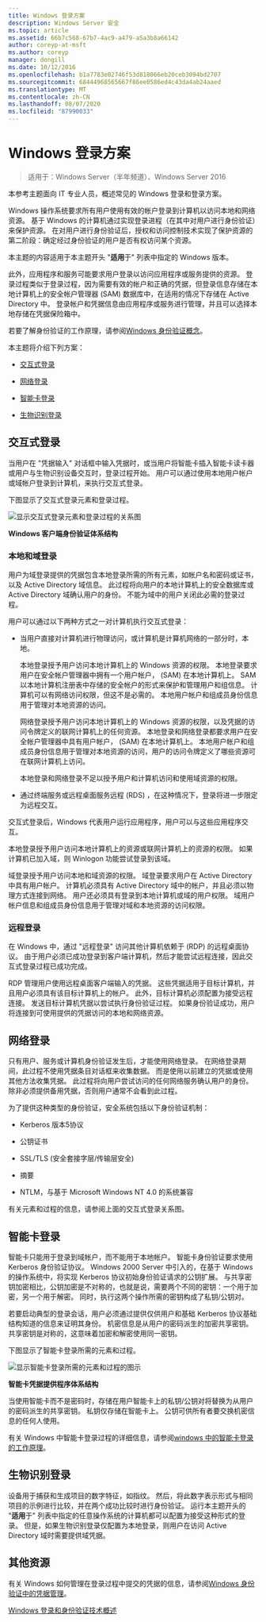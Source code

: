 ```yaml
---
title: Windows 登录方案
description: Windows Server 安全
ms.topic: article
ms.assetid: 66b7c568-67b7-4ac9-a479-a5a3b8a66142
author: coreyp-at-msft
ms.author: coreyp
manager: dongill
ms.date: 10/12/2016
ms.openlocfilehash: b1a7783e02746f53d818066eb20ceb3094bd2707
ms.sourcegitcommit: 68444968565667f86ee0586ed4c43da4ab24aaed
ms.translationtype: MT
ms.contentlocale: zh-CN
ms.lasthandoff: 08/07/2020
ms.locfileid: "87990033"
---
```

# <a name="windows-logon-scenarios"></a>Windows 登录方案

>适用于：Windows Server（半年频道）、Windows Server 2016

本参考主题面向 IT 专业人员，概述常见的 Windows 登录和登录方案。

Windows 操作系统要求所有用户使用有效的帐户登录到计算机以访问本地和网络资源。 基于 Windows 的计算机通过实现登录进程（在其中对用户进行身份验证）来保护资源。 在对用户进行身份验证后，授权和访问控制技术实现了保护资源的第二阶段：确定经过身份验证的用户是否有权访问某个资源。

本主题的内容适用于本主题开头 "**适用**于" 列表中指定的 Windows 版本。

此外，应用程序和服务可能要求用户登录以访问应用程序或服务提供的资源。 登录过程类似于登录过程，因为需要有效的帐户和正确的凭据，但登录信息存储在本地计算机上的安全帐户管理器 (SAM) 数据库中，在适用的情况下存储在 Active Directory 中。 登录帐户和凭据信息由应用程序或服务进行管理，并且可以选择本地存储在凭据保险箱中。

若要了解身份验证的工作原理，请参阅[Windows 身份验证概念](windows-authentication-concepts.md)。

本主题将介绍下列方案：

-   [交互式登录](#BKMK_InteractiveLogon)

-   [网络登录](#BKMK_NetworkLogon)

-   [智能卡登录](#BKMK_SmartCardLogon)

-   [生物识别登录](#BKMK_BioLogon)

## <a name="interactive-logon"></a><a name="BKMK_InteractiveLogon"></a>交互式登录
当用户在 "凭据输入" 对话框中输入凭据时，或当用户将智能卡插入智能卡读卡器或用户与生物识别设备交互时，登录过程开始。 用户可以通过使用本地用户帐户或域帐户登录到计算机，来执行交互式登录。

下图显示了交互式登录元素和登录过程。

![显示交互式登录元素和登录过程的关系图](../media/windows-logon-scenarios/AuthN_LSA_Architecture_Client.gif)

**Windows 客户端身份验证体系结构**

### <a name="local-and-domain-logon"></a><a name="BKMK_LocaDomainLogon"></a>本地和域登录
用户为域登录提供的凭据包含本地登录所需的所有元素，如帐户名和密码或证书，以及 Active Directory 域信息。 此过程将向用户的本地计算机上的安全数据库或 Active Directory 域确认用户的身份。 不能为域中的用户关闭此必需的登录过程。

用户可以通过以下两种方式之一对计算机执行交互式登录：

-   当用户直接对计算机进行物理访问，或计算机是计算机网络的一部分时，本地。

    本地登录授予用户访问本地计算机上的 Windows 资源的权限。 本地登录要求用户在安全帐户管理器中拥有一个用户帐户， (SAM) 在本地计算机上。 SAM 以本地计算机注册表中存储的安全帐户的形式来保护和管理用户和组信息。 计算机可以有网络访问权限，但这不是必需的。 本地用户帐户和组成员身份信息用于管理对本地资源的访问。

    网络登录授予用户访问本地计算机上的 Windows 资源的权限，以及凭据的访问令牌定义的联网计算机上的任何资源。 本地登录和网络登录都要求用户在安全帐户管理器中具有用户帐户， (SAM) 在本地计算机上。 本地用户帐户和组成员身份信息用于管理对本地资源的访问，用户的访问令牌定义了哪些资源可在联网计算机上访问。

    本地登录和网络登录不足以授予用户和计算机访问和使用域资源的权限。

-   通过终端服务或远程桌面服务远程 (RDS) ，在这种情况下，登录将进一步限定为远程交互。

交互式登录后，Windows 代表用户运行应用程序，用户可以与这些应用程序交互。

本地登录授予用户访问本地计算机上的资源或联网计算机上的资源的权限。 如果计算机已加入域，则 Winlogon 功能尝试登录到该域。

域登录授予用户访问本地和域资源的权限。 域登录要求用户在 Active Directory 中具有用户帐户。 计算机必须具有 Active Directory 域中的帐户，并且必须以物理方式连接到网络。 用户还必须具有登录到本地计算机或域的用户权限。 域用户帐户信息和组成员身份信息用于管理对域和本地资源的访问权限。

### <a name="remote-logon"></a><a name="BKMK_RemoteLogon"></a>远程登录
在 Windows 中，通过 "远程登录" 访问其他计算机依赖于 (RDP) 的远程桌面协议。 由于用户必须已成功登录到客户端计算机，然后才能尝试远程连接，因此交互式登录过程已成功完成。

RDP 管理用户使用远程桌面客户端输入的凭据。 这些凭据适用于目标计算机，并且用户必须具有该目标计算机上的帐户。 此外，目标计算机必须配置为接受远程连接。 发送目标计算机凭据以尝试执行身份验证过程。 如果身份验证成功，用户将连接到可使用提供的凭据访问的本地和网络资源。

## <a name="network-logon"></a><a name="BKMK_NetworkLogon"></a>网络登录
只有用户、服务或计算机身份验证发生后，才能使用网络登录。 在网络登录期间，此过程不使用凭据条目对话框来收集数据。 而是使用以前建立的凭据或使用其他方法收集凭据。 此过程将向用户尝试访问的任何网络服务确认用户的身份。 除非必须提供备用凭据，否则用户通常不会看到此过程。

为了提供这种类型的身份验证，安全系统包括以下身份验证机制：

-   Kerberos 版本5协议

-   公钥证书

-   SSL/TLS (安全套接字层/传输层安全) 

-   摘要

-   NTLM，与基于 Microsoft Windows NT 4.0 的系统兼容

有关元素和过程的信息，请参阅上面的交互式登录关系图。

## <a name="smart-card-logon"></a><a name="BKMK_SmartCardLogon"></a>智能卡登录
智能卡只能用于登录到域帐户，而不能用于本地帐户。 智能卡身份验证要求使用 Kerberos 身份验证协议。 Windows 2000 Server 中引入的，在基于 Windows 的操作系统中，将实现 Kerberos 协议初始身份验证请求的公钥扩展。 与共享密钥加密相比，公钥加密是不对称的，也就是说，需要两个不同的密钥：一个用于加密，另一个用于解密。 同时，执行这两个操作所需的密钥构成了私钥/公钥对。

若要启动典型的登录会话，用户必须通过提供仅供用户和基础 Kerberos 协议基础结构知道的信息来证明其身份。 机密信息是从用户的密码派生的加密共享密钥。 共享密钥是对称的，这意味着加密和解密使用同一密钥。

下图显示了智能卡登录所需的元素和过程。

![显示智能卡登录所需的元素和过程的图示](../media/windows-logon-scenarios/SmartCardCredArchitecture.gif)

**智能卡凭据提供程序体系结构**

当使用智能卡而不是密码时，存储在用户智能卡上的私钥/公钥对将替换为从用户的密码派生的共享密钥。 私钥仅存储在智能卡上。 公钥可供所有者要交换机密信息的任何人使用。

有关 Windows 中智能卡登录过程的详细信息，请参阅[windows 中的智能卡登录的工作原理](/previous-versions/windows/it-pro/windows-server-2008-R2-and-2008/ff404285(v=ws.10))。

## <a name="biometric-logon"></a><a name="BKMK_BioLogon"></a>生物识别登录
设备用于捕获和生成项目的数字特征，如指纹。 然后，将此数字表示形式与相同项目的示例进行比较，并在两个成功比较时进行身份验证。 运行本主题开头的 "**适用**于" 列表中指定的任意操作系统的计算机都可以配置为接受这种形式的登录。 但是，如果生物识别登录仅配置为本地登录，则用户在访问 Active Directory 域时需要提供域凭据。

## <a name="additional-resources"></a>其他资源
有关 Windows 如何管理在登录过程中提交的凭据的信息，请参阅[Windows 身份验证中的凭据管理](/previous-versions/windows/it-pro/windows-server-2008-R2-and-2008/dn169014(v=ws.10))。

[Windows 登录和身份验证技术概述](/previous-versions/windows/it-pro/windows-server-2008-R2-and-2008/dn169029(v=ws.10))